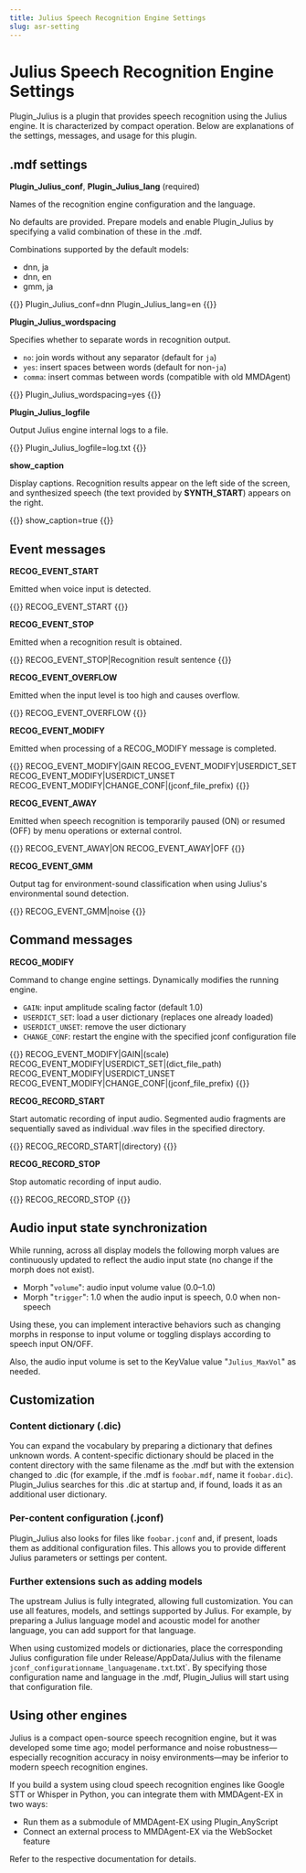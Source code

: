 ```yaml
---
title: Julius Speech Recognition Engine Settings
slug: asr-setting
---
```

# Julius Speech Recognition Engine Settings

Plugin_Julius is a plugin that provides speech recognition using the Julius engine. It is characterized by compact operation. Below are explanations of the settings, messages, and usage for this plugin.

## .mdf settings

**Plugin_Julius_conf**, **Plugin_Julius_lang** (required)

Names of the recognition engine configuration and the language.

No defaults are provided. Prepare models and enable Plugin_Julius by specifying a valid combination of these in the .mdf.

Combinations supported by the default models:

- dnn, ja
- dnn, en
- gmm, ja

{{<mdf>}}
Plugin_Julius_conf=dnn
Plugin_Julius_lang=en
{{</mdf>}}

**Plugin_Julius_wordspacing**

Specifies whether to separate words in recognition output.

- `no`: join words without any separator (default for `ja`)
- `yes`: insert spaces between words (default for non-`ja`)
- `comma`: insert commas between words (compatible with old MMDAgent)

{{<mdf>}}
Plugin_Julius_wordspacing=yes
{{</mdf>}}

**Plugin_Julius_logfile**

Output Julius engine internal logs to a file.

{{<mdf>}}
Plugin_Julius_logfile=log.txt
{{</mdf>}}

**show_caption**

Display captions. Recognition results appear on the left side of the screen, and synthesized speech (the text provided by **SYNTH_START**) appears on the right.

{{<mdf>}}
show_caption=true
{{</mdf>}}

## Event messages

**RECOG_EVENT_START**

Emitted when voice input is detected.

{{<message>}}
RECOG_EVENT_START
{{</message>}}

**RECOG_EVENT_STOP**

Emitted when a recognition result is obtained.

{{<message>}}
RECOG_EVENT_STOP|Recognition result sentence
{{</message>}}

**RECOG_EVENT_OVERFLOW**

Emitted when the input level is too high and causes overflow.

{{<message>}}
RECOG_EVENT_OVERFLOW
{{</message>}}

**RECOG_EVENT_MODIFY**

Emitted when processing of a RECOG_MODIFY message is completed.

{{<message>}}
RECOG_EVENT_MODIFY|GAIN
RECOG_EVENT_MODIFY|USERDICT_SET
RECOG_EVENT_MODIFY|USERDICT_UNSET
RECOG_EVENT_MODIFY|CHANGE_CONF|(jconf_file_prefix)
{{</message>}}

**RECOG_EVENT_AWAY**

Emitted when speech recognition is temporarily paused (ON) or resumed (OFF) by menu operations or external control.

{{<message>}}
RECOG_EVENT_AWAY|ON
RECOG_EVENT_AWAY|OFF
{{</message>}}

**RECOG_EVENT_GMM**

Output tag for environment-sound classification when using Julius's environmental sound detection.

{{<message>}}
RECOG_EVENT_GMM|noise
{{</message>}}

## Command messages

**RECOG_MODIFY**

Command to change engine settings. Dynamically modifies the running engine.

- `GAIN`: input amplitude scaling factor (default 1.0)
- `USERDICT_SET`: load a user dictionary (replaces one already loaded)
- `USERDICT_UNSET`: remove the user dictionary
- `CHANGE_CONF`: restart the engine with the specified jconf configuration file

{{<message>}}
RECOG_EVENT_MODIFY|GAIN|(scale)
RECOG_EVENT_MODIFY|USERDICT_SET|(dict_file_path)
RECOG_EVENT_MODIFY|USERDICT_UNSET
RECOG_EVENT_MODIFY|CHANGE_CONF|(jconf_file_prefix)
{{</message>}}

**RECOG_RECORD_START**

Start automatic recording of input audio. Segmented audio fragments are sequentially saved as individual .wav files in the specified directory.

{{<message>}}
RECOG_RECORD_START|(directory)
{{</message>}}

**RECOG_RECORD_STOP**

Stop automatic recording of input audio.

{{<message>}}
RECOG_RECORD_STOP
{{</message>}}

## Audio input state synchronization

While running, across all display models the following morph values are continuously updated to reflect the audio input state (no change if the morph does not exist).

- Morph "`volume`": audio input volume value (0.0–1.0)
- Morph "`trigger`": 1.0 when the audio input is speech, 0.0 when non-speech

Using these, you can implement interactive behaviors such as changing morphs in response to input volume or toggling displays according to speech input ON/OFF.

Also, the audio input volume is set to the KeyValue value "`Julius_MaxVol`" as needed.

## Customization

### Content dictionary (.dic)

You can expand the vocabulary by preparing a dictionary that defines unknown words. A content-specific dictionary should be placed in the content directory with the same filename as the .mdf but with the extension changed to .dic (for example, if the .mdf is `foobar.mdf`, name it `foobar.dic`). Plugin_Julius searches for this .dic at startup and, if found, loads it as an additional user dictionary.

### Per-content configuration (.jconf)

Plugin_Julius also looks for files like `foobar.jconf` and, if present, loads them as additional configuration files. This allows you to provide different Julius parameters or settings per content.

### Further extensions such as adding models

The upstream Julius is fully integrated, allowing full customization. You can use all features, models, and settings supported by Julius. For example, by preparing a Julius language model and acoustic model for another language, you can add support for that language.

When using customized models or dictionaries, place the corresponding Julius configuration file under Release/AppData/Julius with the filename `jconf_configurationname_languagename.txt`.txt`. By specifying those configuration name and language in the .mdf, Plugin_Julius will start using that configuration file.

## Using other engines

Julius is a compact open-source speech recognition engine, but it was developed some time ago; model performance and noise robustness—especially recognition accuracy in noisy environments—may be inferior to modern speech recognition engines.

If you build a system using cloud speech recognition engines like Google STT or Whisper in Python, you can integrate them with MMDAgent-EX in two ways:

- Run them as a submodule of MMDAgent-EX using Plugin_AnyScript
- Connect an external process to MMDAgent-EX via the WebSocket feature

Refer to the respective documentation for details.